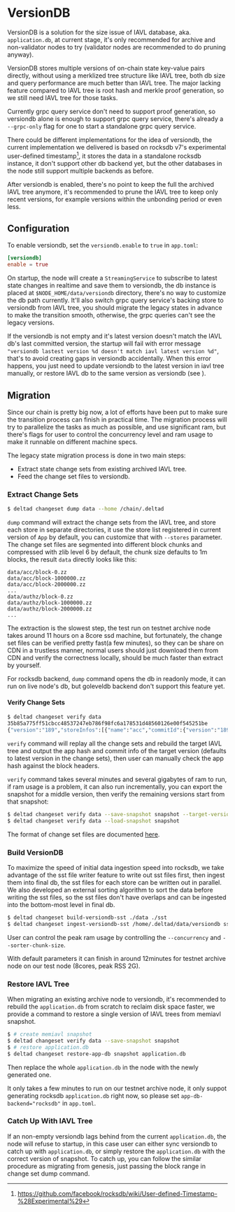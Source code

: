 # VersionDB

VersionDB is a solution for the size issue of IAVL database, aka. `application.db`, at current stage, it's only recommended for archive and non-validator nodes to try (validator nodes are recommended to do pruning anyway).

VersionDB stores multiple versions of on-chain state key-value pairs directly, without using a merklized tree structure like IAVL tree, both db size and query performance are much better than IAVL tree. The major lacking feature compared to IAVL tree is root hash and merkle proof generation, so we still need IAVL tree for those tasks.

Currently grpc query service don't need to support proof generation, so versiondb alone is enough to support grpc query service, there's already a `--grpc-only` flag for one to start a standalone grpc query service.

There could be different implementations for the idea of versiondb, the current implementation we delivered is based on rocksdb v7's experimental user-defined timestamp[^1], it stores the data in a standalone rocksdb instance, it don't support other db backend yet, but the other databases in the node still support multiple backends as before.

After versiondb is enabled, there's no point to keep the full the archived IAVL tree anymore, it's recommended to prune the IAVL tree to keep only recent versions, for example versions within the unbonding period or even less.

## Configuration

To enable versiondb, set the `versiondb.enable` to `true` in `app.toml`:

```toml
[versiondb]
enable = true
```

On startup, the node will create a `StreamingService` to subscribe to latest state changes in realtime and save them to versiondb, the db instance is placed at `$NODE_HOME/data/versiondb` directory, there's no way to customize the db path currently. It'll also switch grpc query service's backing store to versiondb from IAVL tree, you should migrate the legacy states in advance to make the transition smooth, otherwise, the grpc queries can't see the legacy versions.

If the versiondb is not empty and it's latest version doesn't match the IAVL db's last committed version, the startup will fail with error message `"versiondb lastest version %d doesn't match iavl latest version %d"`, that's to avoid creating gaps in versiondb accidentally. When this error happens, you just need to update versiondb to the latest version in iavl tree manually, or restore IAVL db to the same version as versiondb (see [](#catch-up-with-iavl-tree)).

## Migration

Since our chain is pretty big now, a lot of efforts have been put to make sure the transition process can finish in practical time. The migration process will try to parallelize the tasks as much as possible, and use significant ram, but there's flags for user to control the concurrency level and ram usage to make it runnable on different machine specs.

The legacy state migration process is done in two main steps:

- Extract state change sets from existing archived IAVL tree.
- Feed the change set files to versiondb.

### Extract Change Sets

```bash
$ deltad changeset dump data --home /chain/.deltad
```

`dump` command will extract the change sets from the IAVL tree, and store each store in separate directories, it use the store list registered in current version of `App` by default, you can customize that with `--stores` parameter. The change set files are segmented into different block chunks and compressed with zlib level 6 by default, the chunk size defaults to 1m blocks, the result `data` directly looks like this:

```
data/acc/block-0.zz
data/acc/block-1000000.zz
data/acc/block-2000000.zz
...
data/authz/block-0.zz
data/authz/block-1000000.zz
data/authz/block-2000000.zz
...
```

The extraction is the slowest step, the test run on testnet archive node takes around 11 hours on a 8core ssd machine, but fortunately, the change set files can be verified pretty fast(a few minutes), so they can be share on CDN in a trustless manner, normal users should just download them from CDN and verify the correctness locally, should be much faster than extract by yourself.

For rocksdb backend, `dump` command opens the db in readonly mode, it can run on live node's db, but goleveldb backend don't support this feature yet.

#### Verify Change Sets

```bash
$ deltad changeset verify data
35b85a775ff51cbcc48537247eb786f98fc6a178531d48560126e00f545251be
{"version":"189","storeInfos":[{"name":"acc","commitId":{"version":"189" ...
```

`verify` command will replay all the change sets and rebuild the target IAVL tree and output the app hash and commit info of the target version (defaults to latest version in the change sets), then user can manually check the app hash against the block headers.

`verify` command takes several minutes and several gigabytes of ram to run, if ram usage is a problem, it can also run incrementally, you can export the snapshot for a middle version, then verify the remaining versions start from that snapshot:

```bash
$ deltad changeset verify data --save-snapshot snapshot --target-version 3000000
$ deltad changeset verify data --load-snapshot snapshot
```

The format of change set files are documented [here](memiavl/README.md#change-set-file).

### Build VersionDB

To maximize the speed of initial data ingestion speed into rocksdb, we take advantage of the sst file writer feature to write out sst files first, then ingest them into final db, the sst files for each store can be written out in parallel. We also developed an external sorting algorithm to sort the data before writing the sst files, so the sst files don't have overlaps and can be ingested into the bottom-most level in final db.

```bash
$ deltad changeset build-versiondb-sst ./data ./sst
$ deltad changeset ingest-versiondb-sst /home/.deltad/data/versiondb sst/*.sst --move-files --maximum-version 189
```

User can control the peak ram usage by controlling the `--concurrency` and `--sorter-chunk-size`.

With default parameters it can finish in around 12minutes for testnet archive node on our test node (8cores, peak RSS 2G).

### Restore IAVL Tree

When migrating an existing archive node to versiondb, it's recommended to rebuild the `application.db` from scratch to reclaim disk space faster, we provide a command to restore a single version of IAVL trees from memiavl snapshot.

```bash
$ # create memiavl snapshot
$ deltad changeset verify data --save-snapshot snapshot
$ # restore application.db
$ deltad changeset restore-app-db snapshot application.db
```

Then replace the whole `application.db` in the node with the newly generated one.

It only takes a few minutes to run on our testnet archive node, it only suppot generating rocksdb `application.db` right now, so please set `app-db-backend="rocksdb"` in `app.toml`.

### Catch Up With IAVL Tree

If an non-empty versiondb lags behind from the current `application.db`, the node will refuse to startup, in this case user can either sync versiondb to catch up with  `application.db`, or simply restore the  `application.db` with the correct version of snapshot. To catch up, you can follow the similar procedure as migrating from genesis, just passing the block range in change set dump command.

[^1]: https://github.com/facebook/rocksdb/wiki/User-defined-Timestamp-%28Experimental%29
